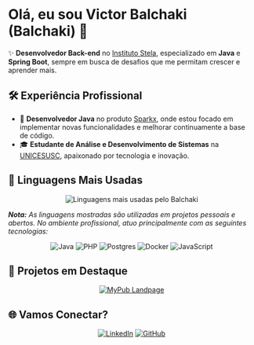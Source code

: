 
# Olá, eu sou Victor Balchaki (Balchaki) 👋

✨ **Desenvolvedor Back-end** no [Instituto Stela](https://www.institutostela.org.br/), especializado em **Java** e **Spring Boot**, sempre em busca de desafios que me permitam crescer e aprender mais.

## 🛠️ **Experiência Profissional**
- 🚀 **Desenvolvedor Java** no produto [Sparkx](https://www.sparkx.com.br/), onde estou focado em implementar novas funcionalidades e melhorar continuamente a base de código.
- 🎓 **Estudante de Análise e Desenvolvimento de Sistemas** na [UNICESUSC](https://www.unicesusc.edu.br/), apaixonado por tecnologia e inovação.

## 🚀 **Linguagens Mais Usadas**
<p align="center">
  <img src="https://github-readme-stats.vercel.app/api/top-langs/?username=Balchaki&layout=compact&theme=radical" alt="Linguagens mais usadas pelo Balchaki" />
</p>

_**Nota:** As linguagens mostradas são utilizadas em projetos pessoais e abertos. No ambiente profissional, atuo principalmente com as seguintes tecnologias:_

<p align="center">
  <img src="https://img.shields.io/badge/Java-0A66C2?style=for-the-badge&logo=openjdk&logoColor=white" alt="Java" />
  <img src="https://img.shields.io/badge/PHP-0A66C2?style=for-the-badge&logo=php&logoColor=white" alt="PHP" />
  <img src="https://img.shields.io/badge/postgresql-4169e1?style=for-the-badge&logo=postgresql&logoColor=white" alt="Postgres" />
  <img src="https://img.shields.io/badge/docker-0A66C2?style=for-the-badge&logo=docker&logoColor=white" alt="Docker" />
  <img src="https://img.shields.io/badge/javascript-0A66C2?style=for-the-badge&logo=javascript&logoColor=white" alt="JavaScript" />
</p>

## 📌 **Projetos em Destaque**
<p align="center">
  <a href="https://github.com/Balchaki/MyPub-Landpage">
    <img src="https://github-readme-stats.vercel.app/api/pin/?username=Balchaki&repo=MyPub-Landpage&theme=radical" alt="MyPub Landpage" />
  </a>
</p>

## 🌐 **Vamos Conectar?**
<p align="center">
  <a href="https://www.linkedin.com/in/victor-balchaki-56898b196/"><img alt="LinkedIn" src="https://img.shields.io/badge/LinkedIn-0A66C2?style=for-the-badge&logo=linkedin&logoColor=white"></a>
  <a href="https://github.com/Balchaki"><img alt="GitHub" src="https://img.shields.io/badge/GitHub-171515?style=for-the-badge&logo=github&logoColor=white"></a>
</p>
